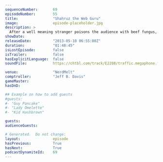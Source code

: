 ```yaml
---
sequenceNumber:       69
episodeNumber:        55
title:                "Shahruz the Web Guru"
image:                episode-placeholder.jpg
description: >
  After a well meaning stranger poisons the audience with beef fungus, Chinese Ironman, Eddie Murphy, John Landis and Yakov Smirnoff are discussed. In D&D, everyone dies.
showDate:             
releaseDate:          "2013-05-10 06:55:00Z"
duration:             "01:48:45"
isLostEpisode:        false
isTrailer:            false
hasExplicitLanguage:  false
soundFile:            https://chtbl.com/track/E2288/traffic.megaphone.fm/STA7654524907.mp3?updated=1554503594

venue:                "NerdMelt"
comptroller:          "Jeff B. Davis"
gameMaster:           
hasDnD:               

## Example on how to add guests
#guests:
#- "Guy Pancake"
#- "Lady Omelette"
#- "Kid Hashbrown"

guests:
audienceGuests:

# Generated.  Do not change:
layout:               episode
hasPrevious:          True
hasNext:              True
podcastDynamiteId:    69
---
```

